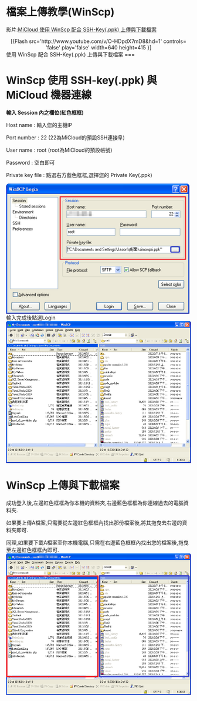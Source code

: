 檔案上傳教學(WinScp)
===
影片:[MiCloud 使用 WinScp 配合 SSH-Key(.ppk) 上傳與下載檔案](http://www.youtube.com/watch?v=O-HDpdX7mD8)
<div align="center">
[{Flash src='http://www.youtube.com/v/O-HDpdX7mD8&hd=1' controls= 'false' play='false' width=640 height=415 }]
</div>
使用 WinScp 配合 SSH-Key(.ppk) 上傳與下載檔案
===

WinScp 使用 SSH-key(.ppk) 與 MiCloud 機器連線
===
__輸入 Session 內之欄位(紅色框框)__


Host name : 輸入您的主機IP


Port number : 22   (22為MiCloud的預設SSH連接阜)


User name : root   (root為MiCloud的預設帳號)


Password : 空白即可


Private key file : 點選右方藍色框框,選擇您的 Private Key(.ppk)


<img src='images/File+Upload+Tutorial-WinScp-winscp1.png' width='500' align='center'/>
輸入完成後點選Login
<img src='images/File+Upload+Tutorial-WinScp-winscp2.png' width='650' align='center'/>

WinScp 上傳與下載檔案
===
成功登入後,左邊紅色框框為你本機的資料夾,右邊藍色框框為你連線過去的電腦資料夾.


如果要上傳A檔案,只需要從左邊紅色框框內找出那份檔案後,將其拖曳去右邊的資料夾即可.


同理,如果要下載A檔案至你本機電腦,只需在右邊藍色框框內找出您的檔案後,拖曳至左邊紅色框框內即可.
<img src='images/File+Upload+Tutorial-WinScp-winscp3.png' width='650' align='center'/>
